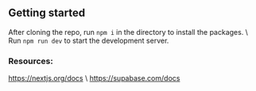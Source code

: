 ## Getting started

After cloning the repo, run `npm i` in the directory to install the packages. \\
Run `npm run dev` to start the development server.

### Resources:

https://nextjs.org/docs \\
https://supabase.com/docs
